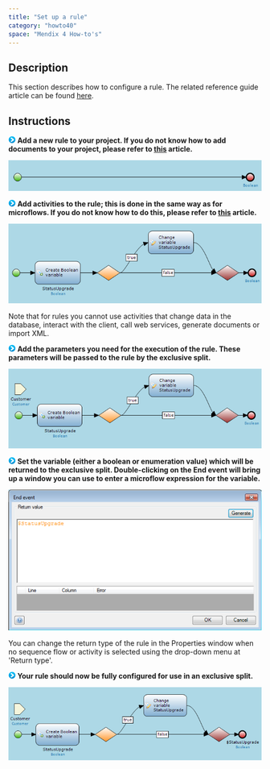 ```yaml
---
title: "Set up a rule"
category: "howto40"
space: "Mendix 4 How-to's"
---
```

## Description

This section describes how to configure a rule. The related reference guide article can be found [here](https://world.mendix.com/pages/releaseview.action?pageId=9208525).

## Instructions

![](attachments/819203/917932.png) **Add a new rule to your project. If you do not know how to add documents to your project, please refer to [this](add-documents-to-a-module) article.**

![](attachments/2621603/2752827.png)

![](attachments/819203/917932.png) **Add activities to the rule; this is done in the same way as for microflows. If you do not know how to do this, please refer to [this](add-an-activity-to-a-microflow) article.**

![](attachments/2621603/2752828.png)

Note that for rules you cannot use activities that change data in the database, interact with the client, call web services, generate documents or import XML.

![](attachments/819203/917932.png) **Add the parameters you need for the execution of the rule. These parameters will be passed to the rule by the exclusive split.**

![](attachments/2621603/2752829.png)

![](attachments/819203/917932.png) **Set the variable (either a boolean or enumeration value) which will be returned to the exclusive split. Double-clicking on the End event will bring up a window you can use to enter a microflow expression for the variable.**

![](attachments/2621603/2752834.png)

You can change the return type of the rule in the Properties window when no sequence flow or activity is selected using the drop-down menu at 'Return type'.

![](attachments/819203/917932.png) **Your rule should now be fully configured for use in an exclusive split.**

![](attachments/2621603/2752833.png)

